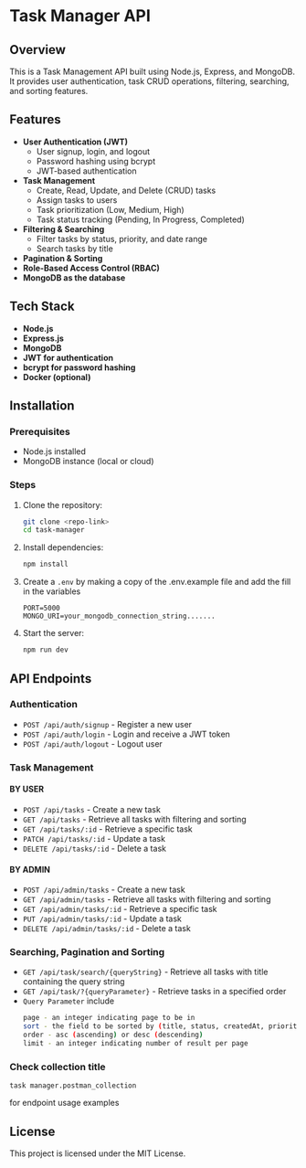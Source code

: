 # Task Manager API

## Overview

This is a Task Management API built using Node.js, Express, and MongoDB. It provides user authentication, task CRUD operations, filtering, searching, and sorting features.

## Features

- **User Authentication (JWT)**
  - User signup, login, and logout
  - Password hashing using bcrypt
  - JWT-based authentication
- **Task Management**
  - Create, Read, Update, and Delete (CRUD) tasks
  - Assign tasks to users
  - Task prioritization (Low, Medium, High)
  - Task status tracking (Pending, In Progress, Completed)
- **Filtering & Searching**
  - Filter tasks by status, priority, and date range
  - Search tasks by title
- **Pagination & Sorting**
- **Role-Based Access Control (RBAC)**
- **MongoDB as the database**

## Tech Stack

- **Node.js**
- **Express.js**
- **MongoDB**
- **JWT for authentication**
- **bcrypt for password hashing**
- **Docker (optional)**

## Installation

### Prerequisites

- Node.js installed
- MongoDB instance (local or cloud)

### Steps

1. Clone the repository:
   ```sh
   git clone <repo-link>
   cd task-manager
   ```
2. Install dependencies:
   ```sh
   npm install
   ```
3. Create a `.env` by making a copy of the .env.example file and add the fill in the variables
   ```env
   PORT=5000
   MONGO_URI=your_mongodb_connection_string.......
   ```
4. Start the server:
   ```sh
   npm run dev
   ```

## API Endpoints

### Authentication

- `POST /api/auth/signup` - Register a new user
- `POST /api/auth/login` - Login and receive a JWT token
- `POST /api/auth/logout` - Logout user

### Task Management

#### BY USER

- `POST /api/tasks` - Create a new task
- `GET /api/tasks` - Retrieve all tasks with filtering and sorting
- `GET /api/tasks/:id` - Retrieve a specific task
- `PATCH /api/tasks/:id` - Update a task
- `DELETE /api/tasks/:id` - Delete a task

#### BY ADMIN

- `POST /api/admin/tasks` - Create a new task
- `GET /api/admin/tasks` - Retrieve all tasks with filtering and sorting
- `GET /api/admin/tasks/:id` - Retrieve a specific task
- `PUT /api/admin/tasks/:id` - Update a task
- `DELETE /api/admin/tasks/:id` - Delete a task

### Searching, Pagination and Sorting

- `GET /api/task/search/{queryString}` - Retrieve all tasks with title containing the query string
- `GET /api/task/?{queryParameter}` - Retrieve tasks in a specified order
- `Query Parameter` include
  ```sh
  page - an integer indicating page to be in
  sort - the field to be sorted by (title, status, createdAt, priority)
  order - asc (ascending) or desc (descending)
  limit - an integer indicating number of result per page
  ```

### Check collection title

`task manager.postman_collection`

for endpoint usage examples

## License

This project is licensed under the MIT License.
